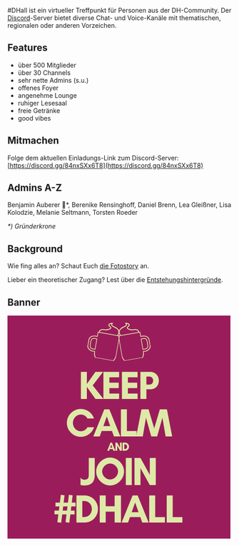 #DHall ist ein virtueller Treffpunkt für Personen aus der DH-Community. Der [Discord](https://discord.com/)-Server bietet diverse Chat- und Voice-Kanäle mit thematischen, regionalen oder anderen Vorzeichen.

## Features

* über 500 Mitglieder
* über 30 Channels
* sehr nette Admins (s.u.)
* offenes Foyer
* angenehme Lounge
* ruhiger Lesesaal
* freie Getränke
* good vibes

## Mitmachen

Folge dem aktuellen Einladungs-Link zum Discord-Server: [https://discord.gg/84nxSXx6T8](https://discord.gg/84nxSXx6T8)

## Admins A-Z

Benjamin Auberer 👑*, Berenike Rensinghoff, Daniel Brenn, Lea Gleißner, Lisa Kolodzie, Melanie Seltmann, Torsten Roeder

_*) Gründerkrone_

## Background

Wie fing alles an? Schaut Euch [die Fotostory](fotostory) an.

Lieber ein theoretischer Zugang? Lest über die [Entstehungshintergründe](about).

## Banner

![Keep calm and join #DHall](images/keep-calm-and-join-dhall_2.png)
